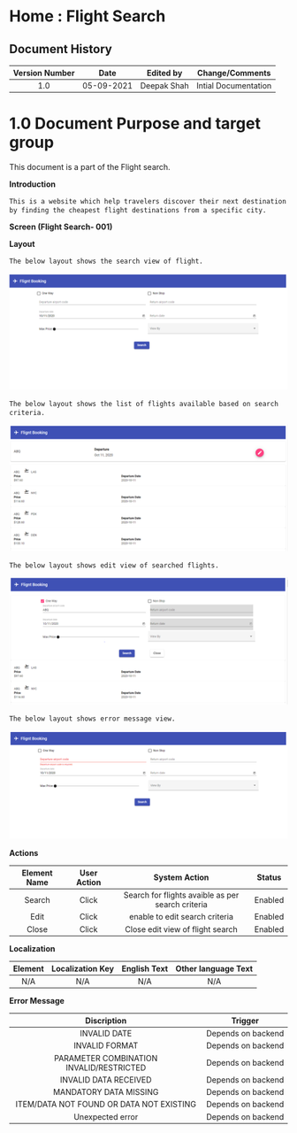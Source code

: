 ---
---

# Home : Flight Search

## Document History

| **Version Number** |  **Date**  | **Edited by** | **Change/Comments**  |
| :----------------: | :--------: | :-----------: | :------------------: |
|        1.0         | 05-09-2021 |  Deepak Shah  | Intial Documentation |

# 1.0 Document Purpose and target group

This document is a part of the Flight search.

**Introduction**

```
This is a website which help travelers discover their next destination by finding the cheapest flight destinations from a specific city.
```

**Screen (Flight Search- 001)**

**Layout**

```
The below layout shows the search view of flight.
```

![](media/search_view.PNG)

```
The below layout shows the list of flights available based on search criteria.
```

![](media/flight_list.PNG)

```
The below layout shows edit view of searched flights.
```

![](media/edit_view.PNG)

```
The below layout shows error message view.
```

![](media/error_view.PNG)

**Actions**

| **Element Name** | **User Action** |                 **System Action**                 | **Status** |
| :--------------: | :-------------: | :-----------------------------------------------: | :--------: |
|      Search      |      Click      | Search for flights avaible as per search criteria |  Enabled   |
|       Edit       |      Click      |          enable to edit search criteria           |  Enabled   |
|      Close       |      Click      |         Close edit view of flight search          |  Enabled   |

**Localization**

| **Element** | **Localization Key** | **English Text** | **Other language Text** |
| :---------: | :------------------: | :--------------: | :---------------------: |
|     N/A     |         N/A          |       N/A        |           N/A           |

**Error Message**

|             **Discription**              |    **Trigger**     |
| :--------------------------------------: | :----------------: |
|               INVALID DATE               | Depends on backend |
|              INVALID FORMAT              | Depends on backend |
| PARAMETER COMBINATION INVALID/RESTRICTED | Depends on backend |
|          INVALID DATA RECEIVED           | Depends on backend |
|          MANDATORY DATA MISSING          | Depends on backend |
| ITEM/DATA NOT FOUND OR DATA NOT EXISTING | Depends on backend |
|             Unexpected error             | Depends on backend |

